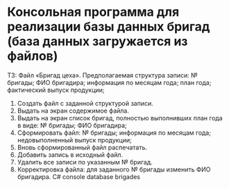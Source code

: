# Консольная программа для реализации базы данных бригад (база данных загружается из файлов)
ТЗ:
Файл «Бригад цеха».
Предполагаемая структура записи:
№ бригады;
ФИО бригадира;
информация по месяцам года;
план года;
фактический выпуск продукции;
1. Создать файл с заданной структурой записи.
2. Выдать на экран содержимое файла.
3. Выдать на экран список бригад, полностью выполнивших план года в виде:
№ бригады;
ФИО бригадира;
4. Сформировать файл:
№ бригады;
информация по месяцам года;
недовыполненный выпуск продукции;
5. Вновь сформированный файл распечатать.
6. Добавить запись в исходный файл.
7. Удалить все записи по указанным № бригад.
8. Корректировка файла: для заданного № бригады изменить ФИО бригадира.
C# console database brigades
